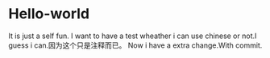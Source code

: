 # Hello-world
It is just a self fun.
I want to have a test wheather i can use chinese or not.I guess i can.因为这个只是注释而已。
Now i have a extra change.With commit.

